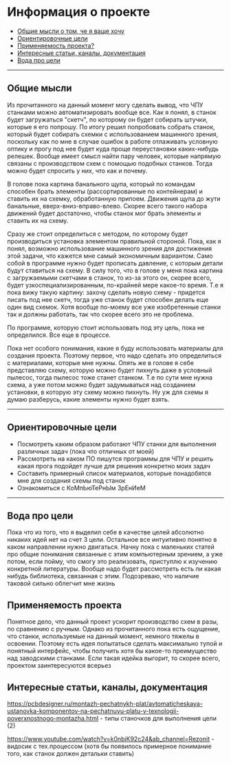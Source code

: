# Информация о проекте
- [Общие мысли о том, че я ваще хочу](#Общие-мысли)
- [Ориентировочные цели](#Ориентировочные-цели)
- [Применяемость проекта?](#Применяемость-проекта)
- [Интересные статьи, каналы, документация](#Интересные-статьи,-каналы,-документация)
- [Вода про цели](#Вода-про-цели)

---

## Общие мысли 
Из прочитанного на данный момент могу сделать вывод, что ЧПУ станками можно автоматизировать вообще все. Как я понял, в станок будет загружаться "скетч", по которому он будет собирать штучки, которые я его попрошу. По итогу решил попробовать собрать станок, который будет собирать схемки с использованием машинного зрения, поскольку как по мне в случае ошибок в работе отлаживать условную оптику и прогу под нее будет куда проще переустановки каких-нибудь релешек. Вообще имеет смысл найти пару человек, которые напрямую связаны с производством схем с помощью подобных станков. Тогда можно будет спросить у них, что как и почему.

В голове пока картина банального щупа, который по командам способен брать элементы (рассортированные по контейнерам) и ставить их на схемку, обработанную припоем. Движения щупа до жути банальные, вверх-вниз-вправо-влево. Скорее всего такого набора движений будет достаточно, чтобы станок мог брать элементы и ставить их на схему.

Сразу же стоит определиться с методом, по которому будет производиться установка элементом правильной стороной. Пока, как я понял, возможно использование машинного зрения для достижения этой задачи, что кажется мне самый экономичным вариантом. Само собой в программе нужно будет прописать давление, с которым детали будут ставиться на схему. В силу того, что в голове у меня пока картина с загружаемыми скетчами в станок, то из-за этого он, скорее всего, будет узкоспециализированным, по-крайней мере какое-то время. Т.е я пока вижу такую картину: захочу сделать новую схему - придется писать под нее скетч, тогда уже станок будет способен делать еще один вид схемок. Хотя вообще по-моему все уже изобретенные станки так и должны работать, так что скорее всего это не проблема.

По программе, которую стоит использовать под эту цель, пока не определился. Все еще в процессе. 

Пока нет особого понимания, какие я буду использовать материалы для создания проекта. Поэтому первое, что надо сделать это определиться с материалами, которые мне нужны. Опять же в голове я себе представляю схему, которую можно будет пихнуть даже в условный пылесос, тогда пылесос тоже станет станком. Т.е по сути мне нужна схема, а уже потом можно будет задумываться над созданием установки, в которую эту схему можно пихнуть. Ну уж для схемы я думаю разберусь, какие элементы нужно будет взять.
 
--- 

## Ориентировочные цели
- Посмотреть каким образом работают ЧПУ станки для выполнения различных задач (пока что отличных от моей)
- Рассмотреть на каком ПО пишутся программы для ЧПУ и решить какая прога подойдет лучше для решения конкретно моих задач
- Составить примерный список материалов, которые понадобятся мне для создания схемы под станок
- Ознакомиться с КоМпЬюТеРнЫм ЗрЕнИеМ

---

## Вода про цели
Пока что из того, что я выделил себе в качестве целей абсолютно никаких идей нет на счет 3 цели. Остальное все интуитивно понятно в каком направлении нужно двигаться. Начну пока с маленьких статей про общие понимания связанные с этим компьютерным зрением, а уже потом, если пойму, что смогу это реализовать, приступлю к изучению конкретной литературы. Вообще надо будет рассмотреть есть ли какая нибудь библиотека, связанная с этим. Подозреваю, что наличие таковой сильно облегчит мне жизнь


## Применяемость проекта
Понятное дело, что данный проект ускорит производство схем в разы, по сравнению с ручным. Однако из прочитанного пока есть ощущение, что станки, используемые на данный момент, немного тяжелы в освоении. Поэтому есть идея попытаться сделать максимально тупой и понятный интерфейс, чтобы получить хотя бы какое-то преимущество над заводскими станками. Если такая идейка выгорит, то скорее всего, проектом заинтересуются всерьез

## Интересные статьи, каналы, документация
https://pcbdesigner.ru/montazh-pechatnykh-plat/avtomaticheskaya-ustanovka-komponentov-na-pechatnuyu-platu-v-texnologii-poverxnostnogo-montazha.html - типы станочков для выполнения цели (2)

https://www.youtube.com/watch?v=k0nbiK92c24&ab_channel=Rezonit - видосик с тех.процессом (хотя бы появилось примерное понимание того, как станок должен детальки ставить)
